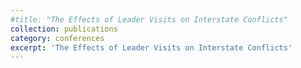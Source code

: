 ```yaml
---
#title: "The Effects of Leader Visits on Interstate Conflicts"
collection: publications
category: conferences
excerpt: 'The Effects of Leader Visits on Interstate Conflicts'
---
```

